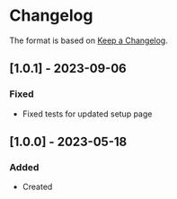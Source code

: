 ﻿# Changelog
The format is based on [Keep a Changelog](https://keepachangelog.com/en/1.0.0/).

## [1.0.1] - 2023-09-06
### Fixed
- Fixed tests for updated setup page

## [1.0.0] - 2023-05-18
### Added
- Created
